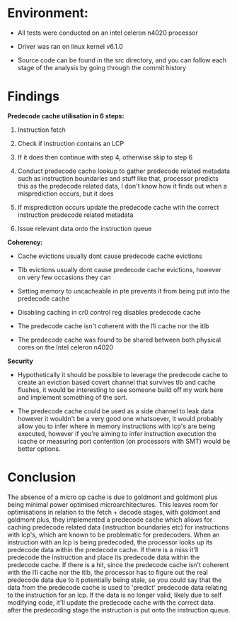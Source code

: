# Environment:

- All tests were conducted on an intel celeron n4020 processor

- Driver was ran on linux kernel v6.1.0

- Source code can be found in the src directory, and you can follow
  each stage of the analysis by going through the commit history

# Findings

**Predecode cache utilisation in 6 steps:**

  1. Instruction fetch

  2. Check if instruction contains an LCP

  3. If it does then continue with step 4, otherwise skip to step 6

  4. Conduct predecode cache lookup to gather predecode related metadata such as 
     instruction boundaries and stuff like that, processor predicts this as the predecode 
     related data, I don't know how it finds out when a misprediction occurs, but it does

  5. If misprediction occurs update the predecode cache with the correct instruction 
     predecode related metadata

  6. Issue relevant data onto the instruction queue

**Coherency:**

- Cache evictions usually dont cause predecode cache evictions

- Tlb evictions usually dont cause predecode cache evictions, however on very few occasions they can

- Setting memory to uncacheable in pte prevents it from being put into the predecode cache

- Disabling caching in cr0 control reg disables predecode cache

- The predecode cache isn't coherent with the l1i cache nor the itlb

- The predecode cache was found to be shared between both physical cores on 
  the Intel celeron n4020

**Security**

- Hypothetically it should be possible to leverage the predecode cache to create an eviction based covert 
  channel that survives tlb and cache flushes, it would be interesting to see someone build off my 
  work here and implement something of the sort.

- The predecode cache could be used as a side channel to leak data however it wouldn't be a very good one 
  whatsoever, it would probably allow you to infer where in memory instructions with lcp's are being executed, 
  however if you're aiming to infer instruction execution the icache or measuring port contention 
  (on processors with SMT) would be better options.

# Conclusion

The absence of a micro op cache is due to goldmont and goldmont plus being minimal power optimised 
microarchitectures. This leaves room for optimisations in relation to the fetch + decode stages, with goldmont 
and goldmont plus, they implemented a predecode cache which allows for caching predecode related data
(instruction boundaries etc) for instructions with lcp's, which are known to be problematic for predecoders. When 
an instruction with an lcp is being predecoded, the processor looks up its predecode data within the predecode cache.
If there is a miss it'll predecode the instruction and place its predecode data within the predecode cache. 
If there is a hit, since the predecode cache isn't coherent with the l1i cache nor the itlb, the processor has 
to figure out the real predecode data due to it potentially being stale, so you could say that the data from the 
predecode cache is used to 'predict' predecode data relating to the instruction for an lcp. If the data is no 
longer valid, likely due to self modifying code, it'll update the predecode cache with the correct data. after 
the predecoding stage the instruction is put onto the instruction queue.
